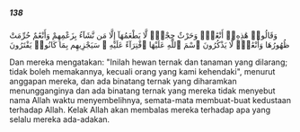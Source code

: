 ##### 138

<span class="ayah">وَقَالُوا۟ هَٰذِهِۦٓ أَنْعَٰمٌۭ وَحَرْثٌ حِجْرٌۭ لَّا يَطْعَمُهَآ إِلَّا مَن نَّشَآءُ بِزَعْمِهِمْ وَأَنْعَٰمٌ حُرِّمَتْ ظُهُورُهَا وَأَنْعَٰمٌۭ لَّا يَذْكُرُونَ ٱسْمَ ٱللَّهِ عَلَيْهَا ٱفْتِرَآءً عَلَيْهِ ۚ سَيَجْزِيهِم بِمَا كَانُوا۟ يَفْتَرُونَ</span>

<span class="ayah_translation">Dan mereka mengatakan: "Inilah hewan ternak dan tanaman yang dilarang; tidak boleh memakannya, kecuali orang yang kami kehendaki", menurut anggapan mereka, dan ada binatang ternak yang diharamkan menungganginya dan ada binatang ternak yang mereka tidak menyebut nama Allah waktu menyembelihnya, semata-mata membuat-buat kedustaan terhadap Allah. Kelak Allah akan membalas mereka terhadap apa yang selalu mereka ada-adakan.</span>
